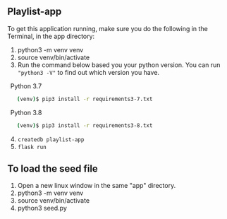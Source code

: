 ## Playlist-app

To get this application running, make sure you do the following in the Terminal, in the app directory:

1. python3 -m venv venv
2. source venv/bin/activate
3. Run the command below based you your python version.  You can run `"python3 -V"`  to find out which version you have. 

&ensp;Python 3.7 
```sh
   (venv)$ pip3 install -r requirements3-7.txt
``` 
&ensp;Python 3.8
```sh
   (venv)$ pip3 install -r requirements3-8.txt
``` 
4. `createdb playlist-app`
5. `flask run`

## To load the seed file

1. Open a new linux window in the same "app" directory.
2. python3 -m venv venv
3. source venv/bin/activate
4. python3 seed.py